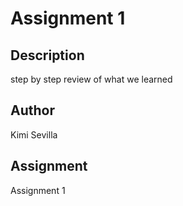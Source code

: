 # Assignment 1

## Description
step by step review of what we learned

## Author
Kimi Sevilla

## Assignment
Assignment 1